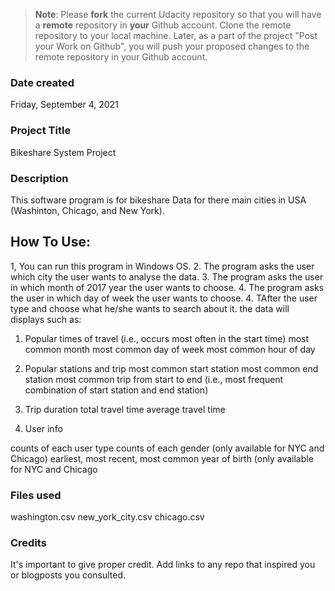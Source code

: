 >**Note**: Please **fork** the current Udacity repository so that you will have a **remote** repository in **your** Github account. Clone the remote repository to your local machine. Later, as a part of the project "Post your Work on Github", you will push your proposed changes to the remote repository in your Github account.

### Date created
Friday, September 4, 2021

### Project Title
Bikeshare System Project 
### Description
This software program is for bikeshare Data for there main cities 
in USA (Washinton, Chicago, and New York). 

How To Use:
-----------------
1, You can run this program in Windows OS.
2. The program asks the user which city the user wants to analyse the data.
3. The program asks the user in which month of 2017 year the user wants to choose.
4. The program asks the user in which day of week the user wants to choose.
4. TAfter the user type and choose what he/she wants to search about it. 
the data will displays such as:

1. Popular times of travel (i.e., occurs most often in the start time)
most common month
most common day of week
most common hour of day

2. Popular stations and trip
most common start station
most common end station
most common trip from start to end (i.e., most frequent combination of start station and end station)

3. Trip duration
total travel time
average travel time

4. User info

counts of each user type
counts of each gender (only available for NYC and Chicago)
earliest, most recent, most common year of birth (only available for NYC and Chicago


### Files used
washington.csv
new_york_city.csv
chicago.csv

### Credits
It's important to give proper credit. Add links to any repo that inspired you or blogposts you consulted.

